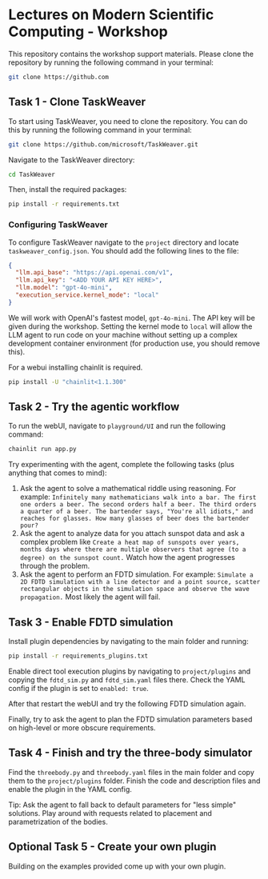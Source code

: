 # Lectures on Modern Scientific Computing - Workshop

This repository contains the workshop support materials.
Please clone the repository by running the following command in your terminal:

```bash
git clone https://github.com
```

## Task 1 - Clone TaskWeaver

To start using TaskWeaver, you need to clone the repository. You can do this by running the following command in your terminal:

```bash
git clone https://github.com/microsoft/TaskWeaver.git
```

Navigate to the TaskWeaver directory:

```bash
cd TaskWeaver
```

Then, install the required packages:

```bash
pip install -r requirements.txt
```

### Configuring TaskWeaver

To configure TaskWeaver navigate to the `project` directory and locate `taskweaver_config.json`.
You should add the following lines to the file:

```json
{
  "llm.api_base": "https://api.openai.com/v1",
  "llm.api_key": "<ADD YOUR API KEY HERE>",
  "llm.model": "gpt-4o-mini",
  "execution_service.kernel_mode": "local"
}
```

We will work with OpenAI's fastest model, `gpt-4o-mini`. The API key will be given during the workshop. Setting the kernel mode to `local` will allow the LLM agent to run code on your machine without setting up a complex development container environment (for production use, you should remove this).

For a webui installing chainlit is required. 

```bash
pip install -U "chainlit<1.1.300"
```

## Task 2 - Try the agentic workflow

To run the webUI, navigate to `playground/UI` and run the following command:

```bash
chainlit run app.py
```

Try experimenting with the agent, complete the following tasks (plus anything that comes to mind):

1. Ask the agent to solve a mathematical riddle using reasoning. For example: ```Infinitely many mathematicians walk into a bar. The first one orders a beer. The second orders half a beer. The third orders a quarter of a beer. The bartender says, "You're all idiots," and reaches for glasses. How many glasses of beer does the bartender pour?```
2. Ask the agent to analyze data for you attach sunspot data and ask a complex problem like ```Create a heat map of sunspots over years, months days where there are multiple observers that agree (to a degree) on the sunspot count.``` Watch how the agent progresses through the problem.
3. Ask the agent to perform an FDTD simulation. For example: ```Simulate a 2D FDTD simulation with a line detector and a point source, scatter rectangular objects in the simulation space and observe the wave propagation.``` Most likely the agent will fail.


## Task 3 - Enable FDTD simulation

Install plugin dependencies by navigating to the main folder and running:

```bash
pip install -r requirements_plugins.txt
```

Enable direct tool execution plugins by navigating to `project/plugins` and copying the `fdtd_sim.py` and `fdtd_sim.yaml` files there. Check the YAML config if the plugin is set to `enabled: true`.

After that restart the webUI and try the following FDTD simulation again.

Finally, try to ask the agent to plan the FDTD simulation parameters based on high-level or more obscure requirements.


## Task 4 - Finish and try the three-body simulator

Find the `threebody.py` and `threebody.yaml` files in the main folder and copy them to the `project/plugins` folder. Finish the code and description files and enable the plugin in the YAML config.

Tip: Ask the agent to fall back to default parameters for "less simple" solutions. Play around with requests related to placement and parametrization of the bodies.

## Optional Task 5 - Create your own plugin

Building on the examples provided come up with your own plugin.